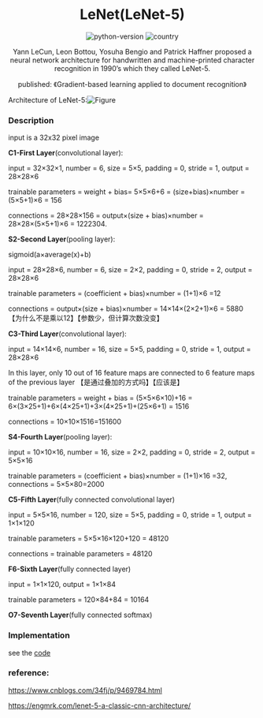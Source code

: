 <h1 align="center">LeNet(LeNet-5)</h1>
<div align="center">

![python-version](https://img.shields.io/badge/python-3.7-blue) ![country](https://img.shields.io/badge/country-China-red)

Yann LeCun, Leon Bottou, Yosuha Bengio and Patrick Haffner proposed a neural network architecture for handwritten and machine-printed character recognition in 1990’s which they called LeNet-5.

published: 《Gradient-based learning applied to document recognition》

</div>

Architecture of LeNet-5:![Figure](https://www.researchgate.net/profile/Vladimir_Golovko3/publication/313808170/figure/fig3/AS:552880910618630@1508828489678/Architecture-of-LeNet-5_W640.jpg)

### Description

input is a 32x32 pixel image

**C1-First Layer**(convolutional layer):  

input = 32×32×1, number = 6, size = 5×5, padding = 0, stride = 1, output = 28×28×6

trainable parameters = weight + bias= 5×5×6+6 = (size+bias)×number = (5×5+1)×6 = 156

connections = 28×28×156 = output×(size + bias)×number = 28×28×(5×5+1)×6 = 1222304.



**S2-Second Layer**(pooling layer):  

sigmoid(a×average(x)+b)​

input = 28×28×6, number = 6, size = 2×2, padding = 0, stride = 2, output = 28×28×6

trainable parameters =  (coefficient + bias)×number = (1+1)×6 =12

connections = output×(size + bias)×number = 14×14×(2×2+1)×6 = 5880 【为什么不是乘以12】【参数少，但计算次数没变】



**C3-Third Layer**(convolutional layer):  

input = 14×14×6, number = 16, size = 5×5, padding = 0, stride = 1, output = 28×28×6

In this layer, only 10 out of 16 feature maps are connected to 6 feature maps of the previous layer 【是通过叠加的方式吗】【应该是】

trainable parameters =  weight + bias = (5×5×6×10)+16 = 6×(3×25+1)+6×(4×25+1)+3×(4×25+1)+(25×6+1) = 1516

connections = 10×10×1516=151600



**S4-Fourth Layer**(pooling layer):  

input = 10×10×16, number = 16, size = 2×2, padding = 0, stride = 2, output = 5×5×16

trainable parameters =  (coefficient + bias)×number = (1+1)×16 =32, connections = 5×5×80=2000



**C5-Fifth Layer**(fully connected convolutional layer)

input = 5×5×16, number = 120, size = 5×5, padding = 0, stride = 1, output = 1×1×120

trainable parameters = 5×5×16×120+120 = 48120

connections  = trainable parameters = 48120



**F6-Sixth Layer**(fully connected layer)

input = 1×1×120, output = 1×1×84

trainable parameters = 120×84+84 = 10164



**O7-Seventh Layer**(fully connected softmax)



### Implementation

see the [code](https://github.com/yzy1996/Artificial-Intelligence/blob/master/Machine-Learning/Image-Classification/Mnist/tensorflow/train_cnn.py)



### reference: 

https://www.cnblogs.com/34fj/p/9469784.html

https://engmrk.com/lenet-5-a-classic-cnn-architecture/



